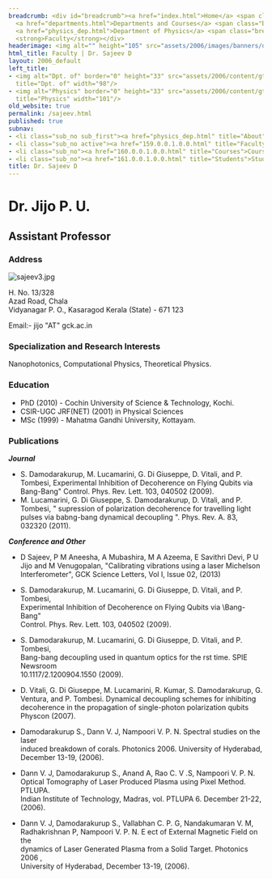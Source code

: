 ```yaml
---
breadcrumb: <div id="breadcrumb"><a href="index.html">Home</a> <span class="breadcrumb_spacer">&gt;</span>
  <a href="departments.html">Departments and Courses</a> <span class="breadcrumb_spacer">&gt;</span>
  <a href="physics_dep.html">Department of Physics</a> <span class="breadcrumb_spacer">&gt;</span>
  <strong>Faculty</strong></div>
headerimage: <img alt="" height="105" src="assets/2006/images/banners/departments.jpg" width="472"/>
html_title: Faculty | Dr. Sajeev D
layout: 2006_default
left_title:
- <img alt="Dpt. of" border="0" height="33" src="assets/2006/content/gt/fcb6421c7c62628408190d4ca84029e5.png"
  title="Dpt. of" width="98"/>
- <img alt="Physics" border="0" height="33" src="assets/2006/content/gt/933b814c3a9012afa0723dc0ed417e7a.png"
  title="Physics" width="101"/>
old_website: true
permalink: /sajeev.html
published: true
subnav:
- <li class="sub_no sub_first"><a href="physics_dep.html" title="About">About</a></li>
- <li class="sub_no active"><a href="159.0.0.1.0.0.html" title="Faculty">Faculty</a></li>
- <li class="sub_no"><a href="160.0.0.1.0.0.html" title="Courses">Courses</a></li>
- <li class="sub_no"><a href="161.0.0.1.0.0.html" title="Students">Students</a></li>
title: Dr. Sajeev D
---
```


# Dr. Jijo P. U.

## Assistant Professor

### Address

![sajeev3.jpg](assets/2006/content/assets/2006/images/869cf80a6e83dda2af35329193222fa3.jpg)

H. No. 13/328  
Azad Road, Chala  
Vidyanagar P. O., Kasaragod 
Kerala (State) - 671 123  
  
Email:- jijo "AT" gck.ac.in

### Specialization and Research Interests

Nanophotonics, Computational Physics, Theoretical Physics.

### Education

  * PhD (2010) - Cochin University of Science & Technology, Kochi.
  * CSIR-UGC JRF(NET) (2001) in Physical Sciences
  * MSc (1999) - Mahatma Gandhi University, Kottayam.

### Publications

_**Journal**_

  * S. Damodarakurup, M. Lucamarini, G. Di Giuseppe, D. Vitali, and P. Tombesi, Experimental Inhibition of Decoherence on Flying Qubits via Bang-Bang" Control. Phys. Rev. Lett. 103, 040502 (2009).
  * M. Lucamarini, G. Di Giuseppe, S. Damodarakurup, D. Vitali, and P. Tombesi, " supression of polarization decoherence for travelling light pulses via babng-bang dynamical decoupling ". Phys. Rev. A. 83, 032320 (2011).

_**Conference and Other**_

  * D Sajeev, P M Aneesha, A Mubashira, M A Azeema, E Savithri Devi, P U Jijo and M Venugopalan, "Calibrating vibrations using a laser Michelson Interferometer", GCK Science Letters, Vol I, Issue 02, (2013)
  * S. Damodarakurup, M. Lucamarini, G. Di Giuseppe, D. Vitali, and P. Tombesi,  
Experimental Inhibition of Decoherence on Flying Qubits via \Bang-Bang"  
Control. Phys. Rev. Lett. 103, 040502 (2009).

  * S. Damodarakurup, M. Lucamarini, G. Di Giuseppe, D. Vitali, and P. Tombesi,  
Bang-bang decoupling used in quantum optics for the rst time. SPIE Newsroom  
10.1117/2.1200904.1550 (2009).

  * D. Vitali, G. Di Giuseppe, M. Lucamarini, R. Kumar, S. Damodarakurup, G.  
Ventura, and P. Tombesi. Dynamical decoupling schemes for inhibiting  
decoherence in the propagation of single-photon polarization qubits  
Physcon (2007).

  * Damodarakurup S., Dann V. J, Nampoori V. P. N. Spectral studies on the laser  
induced breakdown of corals. Photonics 2006. University of Hyderabad,  
December 13-19, (2006).

  * Dann V. J, Damodarakurup S., Anand A, Rao C. V .S, Nampoori V. P. N.  
Optical Tomography of Laser Produced Plasma using Pixel Method. PTLUPA.  
Indian Institute of Technology, Madras, vol. PTLUPA 6. December 21-22,(2006).

  * Dann V. J, Damodarakurup S., Vallabhan C. P. G, Nandakumaran V. M,  
Radhakrishnan P, Nampoori V. P. N. E ect of External Magnetic Field on the  
dynamics of Laser Generated Plasma from a Solid Target. Photonics 2006 ,  
University of Hyderabad, December 13-19, (2006).